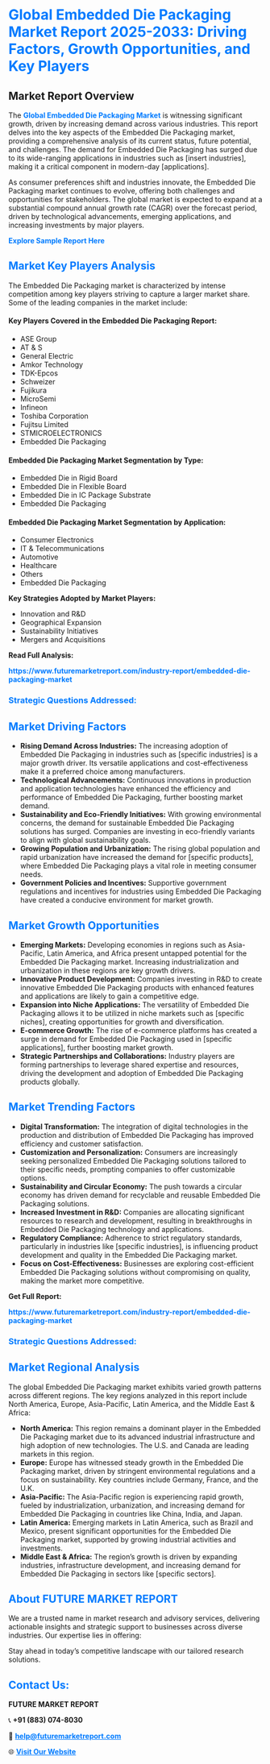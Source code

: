 <h1 style="color: #007BFF;">Global Embedded Die Packaging Market Report 2025-2033: Driving Factors, Growth Opportunities, and Key Players</h1>

<section id="overview">
<h2>Market Report Overview</h2>
<p>The <a href="https://www.futuremarketreport.com/industry-report/embedded-die-packaging-market" style="color: #007BFF; text-decoration: none;"><strong>Global Embedded Die Packaging Market</strong></a> is witnessing significant growth, driven by increasing demand across various industries. This report delves into the key aspects of the Embedded Die Packaging market, providing a comprehensive analysis of its current status, future potential, and challenges. The demand for Embedded Die Packaging has surged due to its wide-ranging applications in industries such as [insert industries], making it a critical component in modern-day [applications].</p>
<p>As consumer preferences shift and industries innovate, the Embedded Die Packaging market continues to evolve, offering both challenges and opportunities for stakeholders. The global market is expected to expand at a substantial compound annual growth rate (CAGR) over the forecast period, driven by technological advancements, emerging applications, and increasing investments by major players.</p>
</section>

<section id="overview">
<p><a href="https://www.futuremarketreport.com/request-sample/reportId=108483" style="color: #007BFF; text-decoration: none;"><strong>Explore Sample Report Here</strong></a></p>
</section>

<section id="key-players">
<h2 style="color: #007BFF;">Market Key Players Analysis</h2>
<p>The Embedded Die Packaging market is characterized by intense competition among key players striving to capture a larger market share. Some of the leading companies in the market include:</p>
<h4>Key Players Covered in the Embedded Die Packaging Report:</h4>
<ul><li>ASE Group</li><li>AT &amp; S</li><li>General Electric</li><li>Amkor Technology</li><li>TDK-Epcos</li><li>Schweizer</li><li>Fujikura</li><li>MicroSemi</li><li>Infineon</li><li>Toshiba Corporation</li><li>Fujitsu Limited</li><li>STMICROELECTRONICS</li><li>Embedded Die Packaging</li></ul>
<h4>Embedded Die Packaging Market Segmentation by Type:</h4>
<ul><li>Embedded Die in Rigid Board</li><li>Embedded Die in Flexible Board</li><li>Embedded Die in IC Package Substrate</li><li>Embedded Die Packaging</li></ul>

<h4>Embedded Die Packaging Market Segmentation by Application:</h4>
<ul><li>Consumer Electronics</li><li>IT &amp; Telecommunications</li><li>Automotive</li><li>Healthcare</li><li>Others</li><li>Embedded Die Packaging</li></ul>
<p><strong>Key Strategies Adopted by Market Players:</strong></p>
<ul>
<li>Innovation and R&D</li>
<li>Geographical Expansion</li>
<li>Sustainability Initiatives</li>
<li>Mergers and Acquisitions</li>
</ul>
</section>

<section>
<p><strong>Read Full Analysis: </strong></p><a href="https://www.futuremarketreport.com/industry-report/embedded-die-packaging-market" style="color: #007BFF; text-decoration: none;"><strong>https://www.futuremarketreport.com/industry-report/embedded-die-packaging-market</strong></a>
<h3 style="color: #007BFF;">Strategic Questions Addressed:</h3>
</section>

<section id="driving-factors">
<h2 style="color: #007BFF;">Market Driving Factors</h2>
<ul>
<li><strong>Rising Demand Across Industries:</strong> The increasing adoption of Embedded Die Packaging in industries such as [specific industries] is a major growth driver. Its versatile applications and cost-effectiveness make it a preferred choice among manufacturers.</li>
<li><strong>Technological Advancements:</strong> Continuous innovations in production and application technologies have enhanced the efficiency and performance of Embedded Die Packaging, further boosting market demand.</li>
<li><strong>Sustainability and Eco-Friendly Initiatives:</strong> With growing environmental concerns, the demand for sustainable Embedded Die Packaging solutions has surged. Companies are investing in eco-friendly variants to align with global sustainability goals.</li>
<li><strong>Growing Population and Urbanization:</strong> The rising global population and rapid urbanization have increased the demand for [specific products], where Embedded Die Packaging plays a vital role in meeting consumer needs.</li>
<li><strong>Government Policies and Incentives:</strong> Supportive government regulations and incentives for industries using Embedded Die Packaging have created a conducive environment for market growth.</li>
</ul>
</section>

<section id="growth-opportunities">
<h2 style="color: #007BFF;">Market Growth Opportunities</h2>
<ul>
<li><strong>Emerging Markets:</strong> Developing economies in regions such as Asia-Pacific, Latin America, and Africa present untapped potential for the Embedded Die Packaging market. Increasing industrialization and urbanization in these regions are key growth drivers.</li>
<li><strong>Innovative Product Development:</strong> Companies investing in R&D to create innovative Embedded Die Packaging products with enhanced features and applications are likely to gain a competitive edge.</li>
<li><strong>Expansion into Niche Applications:</strong> The versatility of Embedded Die Packaging allows it to be utilized in niche markets such as [specific niches], creating opportunities for growth and diversification.</li>
<li><strong>E-commerce Growth:</strong> The rise of e-commerce platforms has created a surge in demand for Embedded Die Packaging used in [specific applications], further boosting market growth.</li>
<li><strong>Strategic Partnerships and Collaborations:</strong> Industry players are forming partnerships to leverage shared expertise and resources, driving the development and adoption of Embedded Die Packaging products globally.</li>
</ul>
</section>

<section id="trending-factors">
<h2 style="color: #007BFF;">Market Trending Factors</h2>
<ul>
<li><strong>Digital Transformation:</strong> The integration of digital technologies in the production and distribution of Embedded Die Packaging has improved efficiency and customer satisfaction.</li>
<li><strong>Customization and Personalization:</strong> Consumers are increasingly seeking personalized Embedded Die Packaging solutions tailored to their specific needs, prompting companies to offer customizable options.</li>
<li><strong>Sustainability and Circular Economy:</strong> The push towards a circular economy has driven demand for recyclable and reusable Embedded Die Packaging solutions.</li>
<li><strong>Increased Investment in R&D:</strong> Companies are allocating significant resources to research and development, resulting in breakthroughs in Embedded Die Packaging technology and applications.</li>
<li><strong>Regulatory Compliance:</strong> Adherence to strict regulatory standards, particularly in industries like [specific industries], is influencing product development and quality in the Embedded Die Packaging market.</li>
<li><strong>Focus on Cost-Effectiveness:</strong> Businesses are exploring cost-efficient Embedded Die Packaging solutions without compromising on quality, making the market more competitive.</li>
</ul>
</section>

<section>
<p><strong>Get Full Report: </strong></p><a href="https://www.futuremarketreport.com/industry-report/embedded-die-packaging-market" style="color: #007BFF; text-decoration: none;"><strong>https://www.futuremarketreport.com/industry-report/embedded-die-packaging-market</strong></a>
<h3 style="color: #007BFF;">Strategic Questions Addressed:</h3>
</section>


<section id="regional-analysis">
<h2 style="color: #007BFF;">Market Regional Analysis</h2>
<p>The global Embedded Die Packaging market exhibits varied growth patterns across different regions. The key regions analyzed in this report include North America, Europe, Asia-Pacific, Latin America, and the Middle East & Africa:</p>
<ul>
<li><strong>North America:</strong> This region remains a dominant player in the Embedded Die Packaging market due to its advanced industrial infrastructure and high adoption of new technologies. The U.S. and Canada are leading markets in this region.</li>
<li><strong>Europe:</strong> Europe has witnessed steady growth in the Embedded Die Packaging market, driven by stringent environmental regulations and a focus on sustainability. Key countries include Germany, France, and the U.K.</li>
<li><strong>Asia-Pacific:</strong> The Asia-Pacific region is experiencing rapid growth, fueled by industrialization, urbanization, and increasing demand for Embedded Die Packaging in countries like China, India, and Japan.</li>
<li><strong>Latin America:</strong> Emerging markets in Latin America, such as Brazil and Mexico, present significant opportunities for the Embedded Die Packaging market, supported by growing industrial activities and investments.</li>
<li><strong>Middle East & Africa:</strong> The region’s growth is driven by expanding industries, infrastructure development, and increasing demand for Embedded Die Packaging in sectors like [specific sectors].</li>
</ul>
</section>

<footer>
<h2 style="color: #007BFF;">About FUTURE MARKET REPORT</h2>
<p>We are a trusted name in market research and advisory services, delivering actionable insights and strategic support to businesses across diverse industries. Our expertise lies in offering:</p>

<p>Stay ahead in today’s competitive landscape with our tailored research solutions.</p>

<h2 style="color: #007BFF;">Contact Us:</h2>
<p><strong>FUTURE MARKET REPORT</strong></p>
<p>📞 <strong>+91 (883) 074-8030</strong></p>
<p>📧 <strong><a href="mailto:help@futuremarketreport.com" style="color: #007BFF;">help@futuremarketreport.com</a></strong></p>
<p>🌐 <strong><a href="https://www.futuremarketreport.com/" style="color: #007BFF;">Visit Our Website</a></strong></p>
</footer>